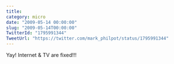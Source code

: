 ```yaml
---
title: 
category: micro
date: "2009-05-14 00:00:00"
slug: "2009-05-14T00:00:00"
TwitterId: "1795991344"
TweetUrl: "https://twitter.com/mark_philpot/status/1795991344"
---
```


Yay! Internet & TV are fixed!!!
